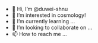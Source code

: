 - 👋 Hi, I’m @duwei-shnu
- 👀 I’m interested in cosmology!
- 🌱 I’m currently learning ...
- 💞️ I’m looking to collaborate on ...
- 📫 How to reach me ...

<!---
duwei-shnu/duwei-shnu is a ✨ special ✨ repository because its `README.md` (this file) appears on your GitHub profile.
You can click the Preview link to take a look at your changes.
--->
